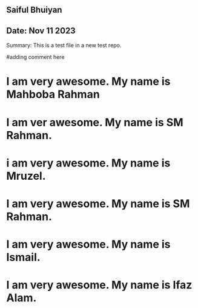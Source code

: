 ## Saiful Bhuiyan

## Date: Nov 11 2023

Summary: This is a test file in a new test repo.

#adding comment here

# I am very awesome. My name is Mahboba Rahman

# I am ver awesome. My name is SM Rahman.

# i am very awesome. My name is Mruzel.

# I am very awesome. My name is SM Rahman.

# I am very awesome. My name is Ismail.

# I am very awesome. My name is Ifaz Alam.

<!-- Added a new Git branch -->
